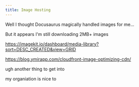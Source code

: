 ```yaml
---
title: Image Hosting
---
```


Well I thought Docusaurus magically handled images for me...

<!--truncate-->

But it appears I'm still downloading 2MB+ images

https://imagekit.io/dashboard/media-library?sort=DESC_CREATED&view=GRID


https://blog.ymirapp.com/cloudfront-image-optimizing-cdn/


ugh another thing to get into

my organiation is nice to